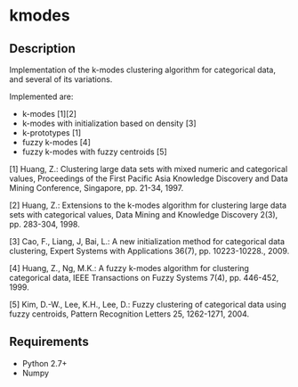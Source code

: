 kmodes
======

Description
-----------
Implementation of the k-modes clustering algorithm for categorical data, and several of its variations.

Implemented are:
* k-modes [1][2]
* k-modes with initialization based on density [3]
* k-prototypes [1]
* fuzzy k-modes [4]
* fuzzy k-modes with fuzzy centroids [5]

[1] Huang, Z.: Clustering large data sets with mixed numeric and categorical values,
Proceedings of the First Pacific Asia Knowledge Discovery and Data Mining Conference,
Singapore, pp. 21-34, 1997.

[2] Huang, Z.: Extensions to the k-modes algorithm for clustering large data sets with
categorical values, Data Mining and Knowledge Discovery 2(3), pp. 283-304, 1998.

[3] Cao, F., Liang, J, Bai, L.: A new initialization method for categorical data clustering, Expert Systems with Applications 36(7), pp. 10223-10228., 2009.

[4] Huang, Z., Ng, M.K.: A fuzzy k-modes algorithm for clustering categorical data,
IEEE Transactions on Fuzzy Systems 7(4), pp. 446-452, 1999.

[5] Kim, D.-W., Lee, K.H., Lee, D.: Fuzzy clustering of categorical data using fuzzy centroids, Pattern
Recognition Letters 25, 1262-1271, 2004.

Requirements
------------
* Python 2.7+
* Numpy
